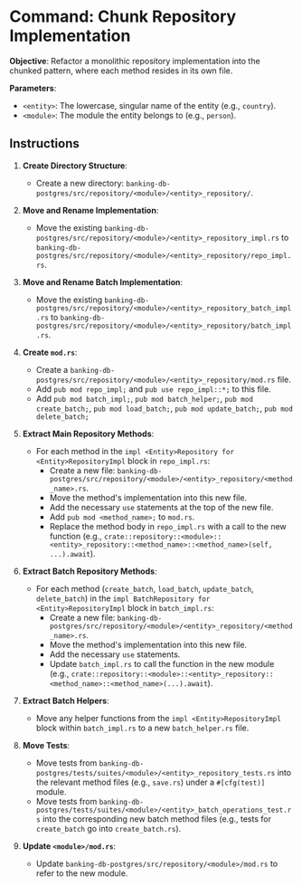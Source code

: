 # Command: Chunk Repository Implementation

**Objective**: Refactor a monolithic repository implementation into the chunked pattern, where each method resides in its own file.

**Parameters**:
-   `<entity>`: The lowercase, singular name of the entity (e.g., `country`).
-   `<module>`: The module the entity belongs to (e.g., `person`).

## Instructions

1.  **Create Directory Structure**:
    -   Create a new directory: `banking-db-postgres/src/repository/<module>/<entity>_repository/`.

2.  **Move and Rename Implementation**:
    -   Move the existing `banking-db-postgres/src/repository/<module>/<entity>_repository_impl.rs` to `banking-db-postgres/src/repository/<module>/<entity>_repository/repo_impl.rs`.

3.  **Move and Rename Batch Implementation**:
    -   Move the existing `banking-db-postgres/src/repository/<module>/<entity>_repository_batch_impl.rs` to `banking-db-postgres/src/repository/<module>/<entity>_repository/batch_impl.rs`.

4.  **Create `mod.rs`**:
    -   Create a `banking-db-postgres/src/repository/<module>/<entity>_repository/mod.rs` file.
    -   Add `pub mod repo_impl;` and `pub use repo_impl::*;` to this file.
    -   Add `pub mod batch_impl;`, `pub mod batch_helper;`, `pub mod create_batch;`, `pub mod load_batch;`, `pub mod update_batch;`, `pub mod delete_batch;`

5.  **Extract Main Repository Methods**:
    -   For each method in the `impl <Entity>Repository for <Entity>RepositoryImpl` block in `repo_impl.rs`:
        -   Create a new file: `banking-db-postgres/src/repository/<module>/<entity>_repository/<method_name>.rs`.
        -   Move the method's implementation into this new file.
        -   Add the necessary `use` statements at the top of the new file.
        -   Add `pub mod <method_name>;` to `mod.rs`.
        -   Replace the method body in `repo_impl.rs` with a call to the new function (e.g., `crate::repository::<module>::<entity>_repository::<method_name>::<method_name>(self, ...).await`).

6.  **Extract Batch Repository Methods**:
    -   For each method (`create_batch`, `load_batch`, `update_batch`, `delete_batch`) in the `impl BatchRepository for <Entity>RepositoryImpl` block in `batch_impl.rs`:
        -   Create a new file: `banking-db-postgres/src/repository/<module>/<entity>_repository/<method_name>.rs`.
        -   Move the method's implementation into this new file.
        -   Add the necessary `use` statements.
        -   Update `batch_impl.rs` to call the function in the new module (e.g., `crate::repository::<module>::<entity>_repository::<method_name>::<method_name>(...).await`).

7.  **Extract Batch Helpers**:
    -   Move any helper functions from the `impl <Entity>RepositoryImpl` block within `batch_impl.rs` to a new `batch_helper.rs` file.

8.  **Move Tests**:
    -   Move tests from `banking-db-postgres/tests/suites/<module>/<entity>_repository_tests.rs` into the relevant method files (e.g., `save.rs`) under a `#[cfg(test)]` module.
    -   Move tests from `banking-db-postgres/tests/suites/<module>/<entity>_batch_operations_test.rs` into the corresponding new batch method files (e.g., tests for `create_batch` go into `create_batch.rs`).

9.  **Update `<module>/mod.rs`**:
    -   Update `banking-db-postgres/src/repository/<module>/mod.rs` to refer to the new module.